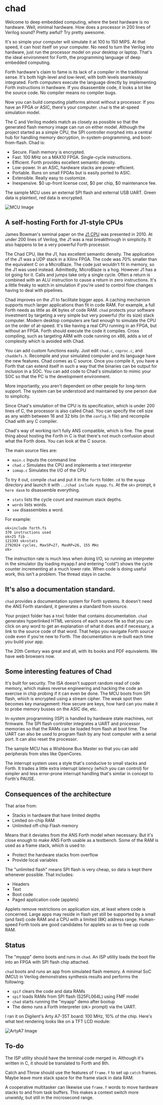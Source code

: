 # chad

Welcome to deep embedded computing, where the best hardware is no hardware.
Well, minimal hardware. How does a processor in 200 lines of Verilog sound?
Pretty awful? Try pretty awesome.

It's so simple your computer will simulate it at 100 to 150 MIPS.
At that speed, it can host itself on your computer.
No need to turn the Verilog into hardware, just run the processor model
on your desktop or laptop.
That's the ideal environment for Forth, the programming language of
deep embedded computing.

Forth hardware's claim to fame is its lack of a compiler in the traditional sense.
It's both high-level and low-level, with both levels seamlessly integrated.
Forth computers execute the language directly by implementing Forth instructions
in hardware. If you disassemble code, it looks a lot like the source code.
No compiler means no compiler bugs.

Now you can build computing platforms almost without a processor.
If you have an FPGA or ASIC, there's your computer.
`chad` is the at-speed simulation model.

The C and Verilog models match as closely as possible so that the generated
flash memory image can run on either model. Although the project started as
a simple CPU, the SPI controller morphed into a central hub for handling
memory decryption, in-system-programming, and boot-from-flash. Chad is:

- Secure. Flash memory is encrypted.
- Fast. 100 MHz on a MAX10 FPGA. Single-cycle instructions.
- Efficient. Forth provides excellent semantic density.
- Low-power. In an ASIC, hardware stacks are power-efficient.
- Portable. Runs on small FPGAs but is easily ported to ASIC.
- Extensible. Really easy to customize.
- Inexpensive. $0 up-front license cost, $0 per chip, $0 maintenance fee.

The sample MCU uses an external SPI flash and external USB UART.
Green data is plaintext, red data is encrypted.

![MCU Image](doc/mcu.png)

## A self-hosting Forth for J1-style CPUs

James Bowman's seminal paper on the 
[J1 CPU](https://excamera.com/sphinx/fpga-j1.html "J1 CPU")
was presented in 2010.
At under 200 lines of Verilog, the J1 was a real breakthrough in simplicity.
It also happens to be a very powerful Forth processor.

The Chad CPU, like the J1, has excellent semantic density.
The application of the J1 was a UDP stack in a Xilinx FPGA.
The code was 70% smaller than the equivalent C on a MicroBlaze.
The code just wouldn't fit in memory, so the J1 was used instead.
Admittedly, MicroBlaze is a hog. However J1 has a lot going for it.
Calls and jumps take only a single cycle.
Often a return is combined with an ALU instruction to cause a return in
zero instructions.
It's a little freaky to watch in simulation if you're used to control flow
changes having to deal with pipelines.

Chad improves on the J1 to facilitate bigger apps.
A caching mechanism supports much larger applications than fit in code RAM.
For example, a full Forth needs as little as 4K bytes of code RAM.
`chad` protects your software investment by targeting a very simple but
very powerful (for its size) stack computer.
Modern desktop computers are fast enough to simulate the CPU on the order of at-speed.
It's like having a real CPU running in an FPGA, but without an FPGA.
Forth should execute the code it compiles.
Cross compiling, such as targeting ARM with code running on x86,
adds a lot of complexity which is avoided with Chad.

You can add custom functions easily. Just edit `chad.c`, `coproc.c`, and `chaddefs.h`.
Recompile and your simulated computer and its language have the new features.
Chad comes as C source. Once you compile it, you have a Forth that can extend
itself in such a way that the binaries can be output for inclusion in a SOC.
You can add code to Chad's simulation to mimic your SOC so that the PC is
the development environment.

More importantly, you aren't dependent on other people for long-term support.
The system can be understood and maintained by one person due to simplicity.

Since Chad's simulation of the CPU is its specification, which is under 200
lines of C, the processor is also called Chad.
You can specify the cell size as any width between 16 and 32 bits
(in the `config.h` file) and recompile Chad with any C compiler.

Chad's way of working isn't fully ANS compatible, which is fine.
The great thing about hosting the Forth in C is that there's not much confusion
about what the Forth does. You can look at the C source.

The main source files are:

- `main.c` Inputs the command line
- `chad.c` Simulates the CPU and implements a text interpreter
- `iomap.c` Simulates the I/O of the CPU

To try it out, compile `chad` and put it in the `forth` folder.
`cd` to the `myapp` directory and launch it with `../chad include myapp.fs`.
At the `ok>` prompt, `0 here dasm` to disassemble everything.

- `stats` lists the cycle count and maximum stack depths.
- `words` lists words.
- `see` disassembles a word.

For example:
```
ok>include forth.fs
370 instructions used
ok>25 fib .
121393 ok>stats
2792024 cycles, MaxSP=27, MaxRP=26, 155 MHz
ok>
```

The instruction rate is much less when doing I/O, so running an interpreter in
the simulator (by loading myapp.f and entering "cold") shows the cycle counter
incrementing at a much lower rate. When code is doing useful work, this isn't
a problem. The thread stays in cache.

## It's also a documentation standard.

`chad` provides a documentation system for Forth systems.
It doesn't need the ANS Forth standard, it generates a standard from source.

Your project folder has a `html` folder that contains documentation.
`chad` generates hyperlinked HTML versions of each source file
so that you can click on any word to get an explanation of what it does
and if necessary, a link to the source code of that word.
That helps you navigate Forth source code even if you're new to Forth.
The documentation is re-built each time you build your app.

The 20th Century was great and all, with its books and PDF equivalents.
We have web browsers now.

## Some interesting features of Chad

It's built for security. The ISA doesn't support random read of code memory,
which makes reverse engineering and hacking the code an exercise in chip
probing if it can even be done.
The MCU boots from SPI flash, which is encrypted using a stream cipher.
The weak spot then becomes key management: How secure are keys,
how hard can you make it to probe memory busses on the ASIC die, etc.

In-system programming (ISP) is handled by hardware state machines, not firmware.
The SPI flash controller integrates a UART and processor memories so that the
RAMs can be loaded from flash at boot time. The UART can also be used to
program flash by any host computer with a serial port.
It can also reset the processor.

The sample MCU has a Wishbone Bus Master so that you can add peripherals from
sites like OpenCores.

The interrupt system uses a style that's conducive to small stacks and Forth.
It trades a little extra interrupt latency (which you can control) for simpler
and less error-prone interrupt handling that's similar in concept to Forth's PAUSE.

## Consequences of the architecture

That arise from:

- Stacks in hardware that have limited depths
- Limited on-chip RAM
- Unlimited off-chip Flash memory

Means that it deviates from the ANS Forth model when necessary.
But it's close enough to make ANS Forth usable as a testbench.
Some of the RAM is used as a frame stack, which is used to:

- Protect the hardware stacks from overflow
- Provide local variables

The "unlimited flash" means SPI flash is very cheap, so data is kept there
whenever possible. That includes:

- Headers
- Text
- Boot code
- Paged application code (applets)

Applets remove restrictions on application size, at least where code is concerned.
Large apps may reside in flash yet still be supported by a small (and fast) code RAM
and a CPU with a limited (8K) address range.
Human-speed Forth tools are good candidates for applets so as to free up code RAM.

## Status

The "myapp" demo boots and runs in `chad`.
An ISP utility loads the boot file into an FPGA with SPI flash chip attached.

`chad` boots and runs an app from simulated flash memory. 
A minimal SoC (MCU) in Verilog demonstrates synthesis results and
performs the following:

- `spif` clears the code and data RAMs
- `spif` loads RAMs from SPI flash (S25FL064L) using FMF model
- `chad` starts running the "myapp" demo after bootup
- The demo runs a Forth interpreter (ok> prompt) via the UART.

I ran it on Digilent's Arty A7-35T board: 100 MHz, 10% of the chip.
Here's what text rendering looks like on a TFT LCD module:

![ArtyA7 Image](doc/artyLCD.jpg)

## To-do

The ISP utility should have the terminal code merged in.
Although it's written in C, it should be translated to Forth and 8th.

Catch and Throw should use the features of `frame.f` to set up `catch` frames.
Maybe leave more stack space for the frame stack in data RAM.

A cooperative multitasker can likewise use `frame.f` words to move hardware
stacks to and from task buffers. This makes a context switch more unwieldy, but still
in the microsecond range.

